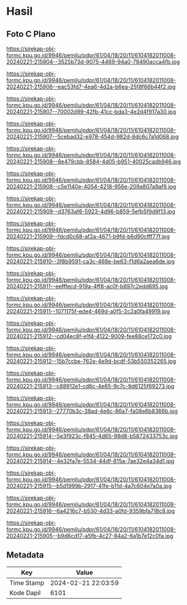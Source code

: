 # Hasil

## Foto C Plano

https://sirekap-obj-formc.kpu.go.id/9946/pemilu/pdpr/61/04/18/20/11/6104182011008-20240221-215904--3525b73d-9075-4469-94a0-79490acca4fb.jpg

https://sirekap-obj-formc.kpu.go.id/9946/pemilu/pdpr/61/04/18/20/11/6104182011008-20240221-215906--eac53fd7-4ea6-4d2a-b6ea-25f8f66b44f2.jpg

https://sirekap-obj-formc.kpu.go.id/9946/pemilu/pdpr/61/04/18/20/11/6104182011008-20240221-215907--70002d99-42fb-41cc-bda3-4e2d4f917a30.jpg

https://sirekap-obj-formc.kpu.go.id/9946/pemilu/pdpr/61/04/18/20/11/6104182011008-20240221-215907--5cebad32-e978-454d-982d-8dc6c7a1d068.jpg

https://sirekap-obj-formc.kpu.go.id/9946/pemilu/pdpr/61/04/18/20/11/6104182011008-20240221-215908--8e479cbb-8584-4d05-b951-40025cadb946.jpg

https://sirekap-obj-formc.kpu.go.id/9946/pemilu/pdpr/61/04/18/20/11/6104182011008-20240221-215908--c5e1140e-4054-4218-956e-209a807a9af9.jpg

https://sirekap-obj-formc.kpu.go.id/9946/pemilu/pdpr/61/04/18/20/11/6104182011008-20240221-215909--d3763af6-5923-4d96-b859-5efb5f9d9f13.jpg

https://sirekap-obj-formc.kpu.go.id/9946/pemilu/pdpr/61/04/18/20/11/6104182011008-20240221-215909--fdcd0c68-af2a-4671-b9fd-b6d90cfff77f.jpg

https://sirekap-obj-formc.kpu.go.id/9946/pemilu/pdpr/61/04/18/20/11/6104182011008-20240221-215910--3f8b9591-ca3c-468e-be63-f1d6a2aea6de.jpg

https://sirekap-obj-formc.kpu.go.id/9946/pemilu/pdpr/61/04/18/20/11/6104182011008-20240221-215911--eefffecd-919a-4ff8-ac0f-b897c2edd695.jpg

https://sirekap-obj-formc.kpu.go.id/9946/pemilu/pdpr/61/04/18/20/11/6104182011008-20240221-215911--1071175f-ede4-469d-a0f5-2c2a0fa49919.jpg

https://sirekap-obj-formc.kpu.go.id/9946/pemilu/pdpr/61/04/18/20/11/6104182011008-20240221-215912--cd04ec8f-e1f4-4122-9009-fee88ce172c0.jpg

https://sirekap-obj-formc.kpu.go.id/9946/pemilu/pdpr/61/04/18/20/11/6104182011008-20240221-215912--15b7ccbe-762e-4e9d-bcdf-53b550352265.jpg

https://sirekap-obj-formc.kpu.go.id/9946/pemilu/pdpr/61/04/18/20/11/6104182011008-20240221-215913--c88912e1-cd6c-4e65-9c7c-9d6125f69273.jpg

https://sirekap-obj-formc.kpu.go.id/9946/pemilu/pdpr/61/04/18/20/11/6104182011008-20240221-215913--27770b3c-38ad-4e6c-86a7-fa08e6b8366b.jpg

https://sirekap-obj-formc.kpu.go.id/9946/pemilu/pdpr/61/04/18/20/11/6104182011008-20240221-215914--5e3f923c-f845-4d65-99d8-b5872433753c.jpg

https://sirekap-obj-formc.kpu.go.id/9946/pemilu/pdpr/61/04/18/20/11/6104182011008-20240221-215914--4e32fa7e-5534-44df-815a-7ae32e4a34d1.jpg

https://sirekap-obj-formc.kpu.go.id/9946/pemilu/pdpr/61/04/18/20/11/6104182011008-20240221-215915--b5d1999b-2917-41fe-b11d-4a7c604e7a0a.jpg

https://sirekap-obj-formc.kpu.go.id/9946/pemilu/pdpr/61/04/18/20/11/6104182011008-20240221-215916--6a4216c7-b530-4d33-a0fd-9359bfa718c8.jpg

https://sirekap-obj-formc.kpu.go.id/9946/pemilu/pdpr/61/04/18/20/11/6104182011008-20240221-215905--b9d6cd17-a5fb-4c27-84a2-6a1b7e12c0fa.jpg


## Metadata

| Key        | Value               |
| ---------- | ------------------- |
| Time Stamp | 2024-02-21 22:03:59 |
| Kode Dapil | 6101                |



